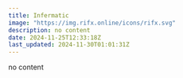 ```yaml
---
title: Infermatic
image: "https://img.rifx.online/icons/rifx.svg"
description: no content
date: 2024-11-25T12:33:18Z
last_updated: 2024-11-30T01:01:31Z
---
```


no content

